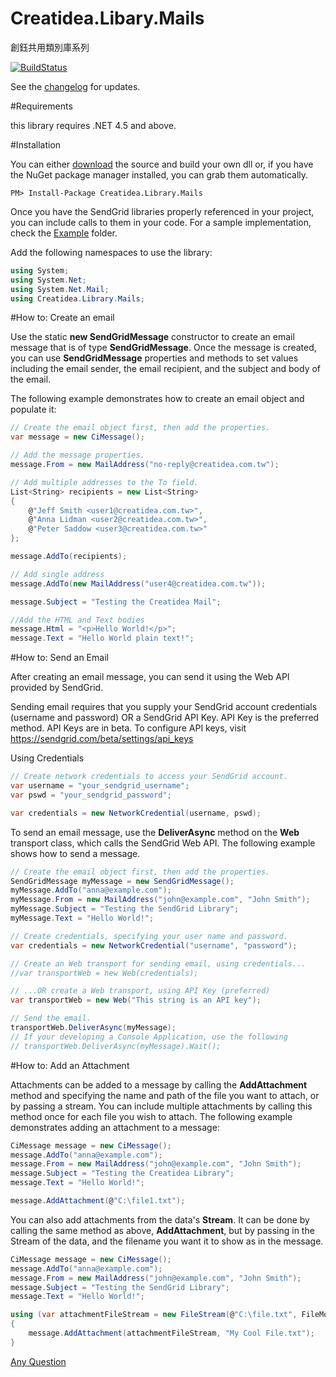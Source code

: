 # Creatidea.Libary.Mails
創鈺共用類別庫系列

[![BuildStatus](https://travis-ci.org/lettucebo/Creatidea.Libary.Mails.png?branch=develope)](https://travis-ci.org/lettucebo/Creatidea.Libary.Mails)

See the [changelog](https://github.com/lettucebo/Creatidea.Libary.Mails/blob/develope/CHANGELOG.md) for updates. 

#Requirements

this library requires .NET 4.5 and above.

#Installation

You can either <a href="https://github.com/lettucebo/Creatidea.Libary.Mails.git">download</a> the source and build your own dll or, if you have the NuGet package manager installed, you can grab them automatically.

```
PM> Install-Package Creatidea.Library.Mails 
```

Once you have the SendGrid libraries properly referenced in your project, you can include calls to them in your code. 
For a sample implementation, check the [Example](https://github.com/sendgrid/sendgrid-csharp/tree/master/SendGrid/Example) folder.

Add the following namespaces to use the library:
```csharp
using System;
using System.Net;
using System.Net.Mail;
using Creatidea.Library.Mails;
```

#How to: Create an email

Use the static **new SendGridMessage** constructor to create an email message that is of type **SendGridMessage**. Once the message is created, you can use **SendGridMessage** properties and methods to set values including the email sender, the email recipient, and the subject and body of the email.

The following example demonstrates how to create an email object and populate it:

```csharp
// Create the email object first, then add the properties.
var message = new CiMessage();

// Add the message properties.
message.From = new MailAddress("no-reply@creatidea.com.tw");

// Add multiple addresses to the To field.
List<String> recipients = new List<String>
{
    @"Jeff Smith <user1@creatidea.com.tw>",
    @"Anna Lidman <user2@creatidea.com.tw>",
    @"Peter Saddow <user3@creatidea.com.tw>"
};

message.AddTo(recipients);

// Add single address
message.AddTo(new MailAddress("user4@creatidea.com.tw"));

message.Subject = "Testing the Creatidea Mail";

//Add the HTML and Text bodies
message.Html = "<p>Hello World!</p>";
message.Text = "Hello World plain text!";
```

#How to: Send an Email

After creating an email message, you can send it using the Web API provided by SendGrid.

Sending email requires that you supply your SendGrid account credentials (username and password) OR a SendGrid API Key. API Key is the preferred method. API Keys are in beta. To configure API keys, visit https://sendgrid.com/beta/settings/api_keys

Using Credentials
```csharp
// Create network credentials to access your SendGrid account.
var username = "your_sendgrid_username";
var pswd = "your_sendgrid_password";

var credentials = new NetworkCredential(username, pswd);
```
To send an email message, use the **DeliverAsync** method on the **Web** transport class, which calls the SendGrid Web API. The following example shows how to send a message.


```csharp
// Create the email object first, then add the properties.
SendGridMessage myMessage = new SendGridMessage();
myMessage.AddTo("anna@example.com");
myMessage.From = new MailAddress("john@example.com", "John Smith");
myMessage.Subject = "Testing the SendGrid Library";
myMessage.Text = "Hello World!";

// Create credentials, specifying your user name and password.
var credentials = new NetworkCredential("username", "password");

// Create an Web transport for sending email, using credentials...
//var transportWeb = new Web(credentials);

// ...OR create a Web transport, using API Key (preferred)
var transportWeb = new Web("This string is an API key");

// Send the email.
transportWeb.DeliverAsync(myMessage);
// If your developing a Console Application, use the following
// transportWeb.DeliverAsync(myMessage).Wait();
```

#How to: Add an Attachment

Attachments can be added to a message by calling the **AddAttachment** method and specifying the name and path of the file you want to attach, or by passing a stream. You can include multiple attachments by calling this method once for each file you wish to attach. The following example demonstrates adding an attachment to a message:

```csharp
CiMessage message = new CiMessage();
message.AddTo("anna@example.com");
message.From = new MailAddress("john@example.com", "John Smith");
message.Subject = "Testing the Creatidea Library";
message.Text = "Hello World!";

message.AddAttachment(@"C:\file1.txt");
```

You can also add attachments from the data's **Stream**. It can be done by calling the same method as above, **AddAttachment**, but by passing in the Stream of the data, and the filename you want it to show as in the message.

```csharp
CiMessage message = new CiMessage();
message.AddTo("anna@example.com");
message.From = new MailAddress("john@example.com", "John Smith");
message.Subject = "Testing the SendGrid Library";
message.Text = "Hello World!";

using (var attachmentFileStream = new FileStream(@"C:\file.txt", FileMode.Open))
{
    message.AddAttachment(attachmentFileStream, "My Cool File.txt");
}
```

[Any Question](mailto:abc12207@gmail.com)

